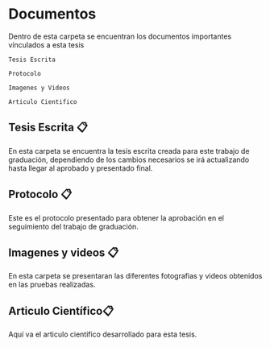 
# Documentos

Dentro de esta carpeta se encuentran los documentos importantes vínculados a esta tesis
```
Tesis Escrita
```
```
Protocolo
```
```
Imagenes y Videos
```
```
Articulo Cientifico
```



## Tesis Escrita 📋

En esta carpeta se encuentra la tesis escrita creada para este trabajo de graduación, dependiendo de los cambios necesarios se irá actualizando hasta llegar al aprobado y presentado final.


## Protocolo 📋

Este es el protocolo presentado para obtener la aprobación en el seguimiento del trabajo de graduación.

## Imagenes y videos 📋

En esta carpeta se presentaran las diferentes fotografias y videos obtenidos en las pruebas realizadas. 

## Articulo Científico📋

Aquí va el articulo cientifico desarrollado para esta tesis. 







